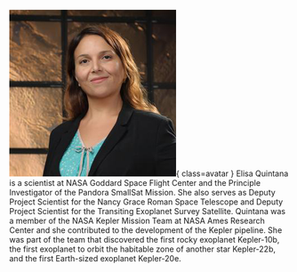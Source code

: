 ![Elisa Quintana](Quintana.jpg){ class=avatar }
Elisa Quintana is a scientist at NASA Goddard Space Flight Center and the Principle Investigator of the Pandora SmallSat Mission. She also serves as Deputy Project Scientist for the Nancy Grace Roman Space Telescope and Deputy Project Scientist for the Transiting Exoplanet Survey Satellite. Quintana was a member of the NASA Kepler Mission Team at NASA Ames Research Center and she contributed to the development of the Kepler pipeline. She was part of the team that discovered the first rocky exoplanet Kepler-10b, the first exoplanet to orbit the habitable zone of another star Kepler-22b, and the first Earth-sized exoplanet Kepler-20e. 
